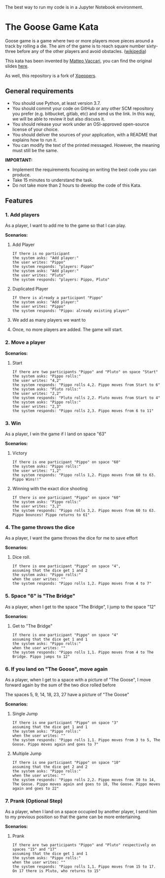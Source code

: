The best way to run my code is in a Jupyter Notebook environment.





# The Goose Game Kata
Goose game is a game where two or more players move pieces around a track by rolling a die. The aim of the game is to reach square number sixty-three before any of the other players and avoid obstacles. ([wikipedia](https://en.wikipedia.org/wiki/Game_of_the_Goose))

This kata has been invented by [Matteo Vaccari](https://github.com/xpmatteo), you can find the original slides [here](https://www.slideshare.net/pierodibello/il-dilettevole-giuoco-delloca-coding-dojo).

As well, this repository is a fork of [Xpeppers](https://github.com/xpeppers/goose-game-kata/).

## General requirements
- You should use Python, at least version 3.7.
- You should commit your code on GitHub or any other SCM repository you prefer (e.g. bitbucket, gitlab, etc) and send us the link. In this way, we will be able to review it but also discuss it.
- You should release your work under an OSI-approved open-source license of your choice.
- You should deliver the sources of your application, with a README that explains how to run it.
- You can modify the text of the printed messaged. However, the meaning must still be the same.

**IMPORTANT:**
- Implement the requirements focusing on writing the best code you can produce.
- Take 15 minutes to understand the task.
- Do not take more than 2 hours to develop the code of this Kata.

## Features

### 1. Add players
As a player, I want to add me to the game so that I can play.

**Scenarios:**
1. Add Player
   ```shell
   If there is no participant
   the system asks: "Add player:"
   the user writes: "Pippo"
   the system responds: "players: Pippo"
   the system asks: "Add player:"
   the user writes: "Pluto"
   the system responds: "players: Pippo, Pluto"
   ```

2. Duplicated Player
   ```shell
   If there is already a participant "Pippo"
   the system asks: "Add player:"
   the user writes: "Pippo"
   the system responds: "Pippo: already existing player"
   ```

4. We add as many players we want to
   
3. Once, no more players are added. The game will start.

### 2. Move a player


**Scenarios:**
1. Start
   ```shell
   If there are two participants "Pippo" and "Pluto" on space "Start"
   the system asks: "Pippo rolls:"
   the user writes: "4,2"
   the system responds: "Pippo rolls 4,2. Pippo moves from Start to 6"
   the system asks: "Pluto rolls:"
   the user writes: "2,2"
   the system responds: "Pluto rolls 2,2. Pluto moves from Start to 4"
   the system asks: "Pippo rolls:"
   the user writes: "2,3"
   the system responds: "Pippo rolls 2,3. Pippo moves from 6 to 11"
   ```

### 3. Win
As a player, I win the game if I land on space "63"

**Scenarios:**
1. Victory
   ```shell
   If there is one participant "Pippo" on space "60"
   the system asks: "Pippo rolls:"
   the user writes: "1,2"
   the system responds: "Pippo rolls 1,2. Pippo moves from 60 to 63. Pippo Wins!!"
   ```

2. Winning with the exact dice shooting
   ```shell
   If there is one participant "Pippo" on space "60"
   the system asks: "Pippo rolls:"
   the user writes: "3,2"
   the system responds: "Pippo rolls 3,2. Pippo moves from 60 to 63. Pippo bounces! Pippo returns to 61"
   ```
### 4. The game throws the dice
As a player, I want the game throws the dice for me to save effort

**Scenarios:**
1. Dice roll.
   ```shell
   If there is one participant "Pippo" on space "4", 
   assuming that the dice get 1 and 2
   the system asks: "Pippo rolls:"
   when the user writes: ""
   the system responds: "Pippo rolls 1,2. Pippo moves from 4 to 7"
   ```

### 5. Space "6" is "The Bridge"
As a player, when I get to the space "The Bridge", I jump to the space "12"

**Scenarios:**
1. Get to "The Bridge"
   ```shell
   If there is one participant "Pippo" on space "4"
   assuming that the dice get 1 and 1
   the system asks: "Pippo rolls:"
   when the user writes: ""
   the system responds: "Pippo rolls 1,1. Pippo moves from 4 to The Bridge. Pippo jumps to 12"
   ```

### 6. If you land on "The Goose", move again
As a player, when I get to a space with a picture of "The Goose", I move forward again by the sum of the two dice rolled before

The spaces 5, 9, 14, 18, 23, 27 have a picture of "The Goose"

**Scenarios:**
1. Single Jump
   ```shell
   If there is one participant "Pippo" on space "3"
   assuming that the dice get 1 and 1
   the system asks: "Pippo rolls:"
   when the user writes: ""
   the system responds: "Pippo rolls 1,1. Pippo moves from 3 to 5, The Goose. Pippo moves again and goes to 7"
   ```

2. Multiple Jump
   ```shell
   If there is one participant "Pippo" on space "10"
   assuming that the dice get 2 and 2
   the system asks: "Pippo rolls:"
   when the user writes: ""
   the system responds: "Pippo rolls 2,2. Pippo moves from 10 to 14, The Goose. Pippo moves again and goes to 18, The Goose. Pippo moves again and goes to 22"
   ```

### 7. Prank (Optional Step)
As a player, when I land on a space occupied by another player, I send him to my previous position so that the game can be more entertaining.

**Scenarios:**
1. Prank
   ```shell
   If there are two participants "Pippo" and "Pluto" respectively on spaces "15" and "17"
   assuming that the dice get 1 and 1
   the system asks: "Pippo rolls:"
   when the user writes: ""
   the system responds: "Pippo rolls 1,1. Pippo moves from 15 to 17. On 17 there is Pluto, who returns to 15"
   ```

